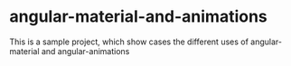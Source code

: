 # angular-material-and-animations
This is a sample project, which show cases the different uses of angular-material and angular-animations

